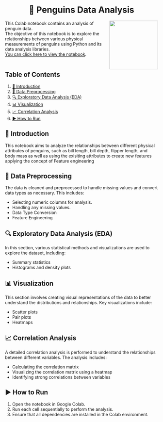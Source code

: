 <h1 align="center"> 🐧 Penguins Data Analysis
</h1>   


<img align="right" height="160" src="https://media.giphy.com/media/gbjAtqpO716Hm/giphy.gif?cid=ecf05e4740ydiuuq3vwmwctfcozsdbdcstv40o9frqbl475f&ep=v1_gifs_search&rid=giphy.gif&ct=g"/>


This Colab notebook contains an analysis of penguin data. <br/>
The objective of this notebook is to explore the relationships between various physical measurements of penguins using Python and its data analysis libraries.  <br/>
[You can click here to view the notebook](https://github.com/Danalmestadi/T5-Week2-Exercice/blob/main/penguins_exercise_week2.ipynb). 
 <br/>
  <br/>

## Table of Contents
1. [📖 Introduction](#introduction)
2. [🔧 Data Preprocessing](#data-preprocessing)
3. [🔍 Exploratory Data Analysis (EDA)](#exploratory-data-analysis-eda)
4. [📊 Visualization](#visualization)
5. [📈 Correlation Analysis](#correlation-analysis)
7. [▶️ How to Run](#how-to-run)
   
## 📖 Introduction
This notebook aims to analyze the relationships between different physical attributes of penguins, such as bill length, bill depth, flipper length, and body mass as well as using the exisiting attributes to create new features applying the concept of Feature engineering 

## 🔧 Data Preprocessing
The data is cleaned and preprocessed to handle missing values and convert data types as necessary.
This includes:
- Selecting numeric columns for analysis.
- Handling any missing values.
- Data Type Conversion
- Feature Engineering
  
## 🔍 Exploratory Data Analysis (EDA)
In this section, various statistical methods and visualizations are used to explore the dataset, 
including:
- Summary statistics
- Histograms and density plots

## 📊 Visualization
This section involves creating visual representations of the data to better understand the distributions and relationships. 
Key visualizations include:
- Scatter plots
- Pair plots
- Heatmaps

## 📈 Correlation Analysis
A detailed correlation analysis is performed to understand the relationships between different variables. The analysis includes:
- Calculating the correlation matrix
- Visualizing the correlation matrix using a heatmap
- Identifying strong correlations between variables


## ▶️ How to Run
1. Open the notebook in Google Colab.
2. Run each cell sequentially to perform the analysis.
3. Ensure that all dependencies are installed in the Colab environment.
